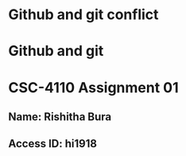 # Github and git conflict
# Github and git
# CSC-4110 Assignment 01
## Name: Rishitha Bura
## Access ID: hi1918
